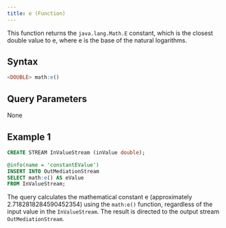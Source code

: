 ```yaml
---
title: e (Function)
---
```


This function returns the `java.lang.Math.E` constant, which is the closest double value to e, where e is the base of the natural logarithms.

## Syntax

```sql
<DOUBLE> math:e()
```

## Query Parameters

None

## Example 1

```sql
CREATE STREAM InValueStream (inValue double);

@info(name = 'constantEValue')
INSERT INTO OutMediationStream
SELECT math:e() AS eValue
FROM InValueStream;
```

The query calculates the mathematical constant e (approximately 2.7182818284590452354) using the `math:e()` function, regardless of the input value in the `InValueStream`. The result is directed to the output stream `OutMediationStream`.

